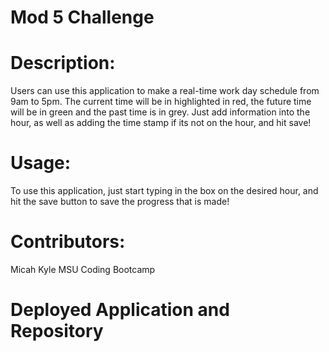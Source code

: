 # Mod 5 Challenge

# Description:

Users can use this application to make a real-time work day schedule from 9am to 5pm. The current time will be in highlighted in red, the future time will be in green and the past time is in grey. Just add information into the hour, as well as adding the time stamp if its not on the hour, and hit save!

# Usage:
To use this application, just start typing in the box on the desired hour, and hit the save button to save the progress that is made!

# Contributors:

<link href="https://github.com/G303K"> Micah
<link href="https://github.com/kylesunman"> Kyle
<link href="https://bootcampspot.instructure.com/courses/4031/modules"> MSU Coding Bootcamp

# Deployed Application and Repository

